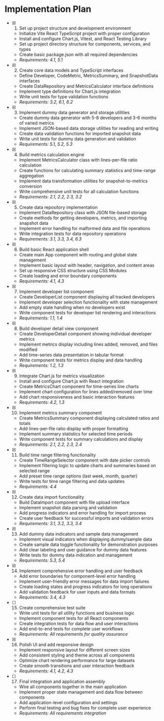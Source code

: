# Implementation Plan

- [x] 1. Set up project structure and development environment
  - Initialize Vite React TypeScript project with proper configuration
  - Install and configure Chart.js, Vitest, and React Testing Library
  - Set up project directory structure for components, services, and types
  - Create basic package.json with all required dependencies
  - _Requirements: 4.1, 5.1_

- [x] 2. Create core data models and TypeScript interfaces
  - Define Developer, CodeMetric, MetricsSummary, and SnapshotData interfaces
  - Create DataRepository and MetricsCalculator interface definitions
  - Implement type definitions for Chart.js integration
  - Write unit tests for type validation functions
  - _Requirements: 3.2, 6.1, 6.2_

- [x] 3. Implement dummy data generator and storage utilities
  - Create dummy data generator with 5-8 developers and 3-6 months of varied metrics
  - Implement JSON-based data storage utilities for reading and writing
  - Create data validation functions for imported snapshot data
  - Write unit tests for dummy data generation and validation
  - _Requirements: 5.1, 5.2, 5.3_

- [x] 4. Build metrics calculation engine
  - Implement MetricsCalculator class with lines-per-file ratio calculation
  - Create functions for calculating summary statistics and time-range aggregation
  - Implement data transformation utilities for snapshot-to-metrics conversion
  - Write comprehensive unit tests for all calculation functions
  - _Requirements: 2.1, 2.2, 2.3, 3.2_

- [x] 5. Create data repository implementation
  - Implement DataRepository class with JSON file-based storage
  - Create methods for getting developers, metrics, and importing snapshot data
  - Implement error handling for malformed data and file operations
  - Write integration tests for data repository operations
  - _Requirements: 3.1, 3.3, 3.4, 6.3_

- [x] 6. Build basic React application shell
  - Create main App component with routing and global state management
  - Implement basic layout with header, navigation, and content areas
  - Set up responsive CSS structure using CSS Modules
  - Create loading and error boundary components
  - _Requirements: 4.1, 4.3_

- [x] 7. Implement developer list component
  - Create DeveloperList component displaying all tracked developers
  - Implement developer selection functionality with state management
  - Add empty state handling when no developers exist
  - Write component tests for developer list rendering and interactions
  - _Requirements: 1.1, 1.4_

- [x] 8. Build developer detail view component
  - Create DeveloperDetail component showing individual developer metrics
  - Implement metrics display including lines added, removed, and files modified
  - Add time-series data presentation in tabular format
  - Write component tests for metrics display and data handling
  - _Requirements: 1.2, 1.3_

- [x] 9. Integrate Chart.js for metrics visualization
  - Install and configure Chart.js with React integration
  - Create MetricsChart component for time-series line charts
  - Implement chart configuration for lines added/removed over time
  - Add chart responsiveness and basic interaction features
  - _Requirements: 4.2, 1.3_

- [x] 10. Implement metrics summary component
  - Create MetricsSummary component displaying calculated ratios and totals
  - Add lines-per-file ratio display with proper formatting
  - Implement summary statistics for selected time periods
  - Write component tests for summary calculations and display
  - _Requirements: 2.1, 2.2, 2.3, 2.4_

- [x] 11. Build time range filtering functionality
  - Create TimeRangeSelector component with date picker controls
  - Implement filtering logic to update charts and summaries based on selected range
  - Add preset time range options (last week, month, quarter)
  - Write tests for time range filtering and data updates
  - _Requirements: 4.4_

- [x] 12. Create data import functionality
  - Build DataImport component with file upload interface
  - Implement snapshot data parsing and validation
  - Add progress indicators and error handling for import process
  - Create user feedback for successful imports and validation errors
  - _Requirements: 3.1, 3.2, 3.3, 3.4_

- [x] 13. Add dummy data indicators and sample data management
  - Implement visual indicators when displaying dummy/sample data
  - Create sample data toggle functionality for demonstration purposes
  - Add clear labeling and user guidance for dummy data features
  - Write tests for dummy data indication and management
  - _Requirements: 5.3, 5.4_

- [x] 14. Implement comprehensive error handling and user feedback
  - Add error boundaries for component-level error handling
  - Implement user-friendly error messages for data import failures
  - Create loading states and progress indicators for long operations
  - Add validation feedback for user inputs and data formats
  - _Requirements: 3.4, 4.3_

- [ ] 15. Create comprehensive test suite
  - Write unit tests for all utility functions and business logic
  - Implement component tests for all React components
  - Create integration tests for data flow and user interactions
  - Add end-to-end tests for complete user workflows
  - _Requirements: All requirements for quality assurance_

- [x] 16. Polish UI and add responsive design
  - Implement responsive layout for different screen sizes
  - Add consistent styling and theme across all components
  - Optimize chart rendering performance for large datasets
  - Create smooth transitions and user interaction feedback
  - _Requirements: 4.1, 4.2, 4.3_

- [ ] 17. Final integration and application assembly
  - Wire all components together in the main application
  - Implement proper state management and data flow between components
  - Add application-level configuration and settings
  - Perform final testing and bug fixes for complete user experience
  - _Requirements: All requirements integration_